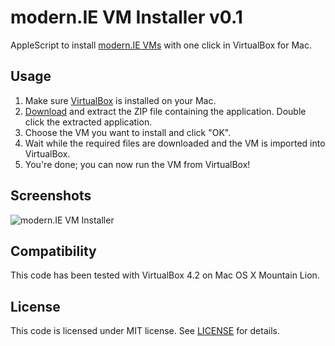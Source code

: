 modern.IE VM Installer v0.1
===========================

AppleScript to install [modern.IE VMs](http://www.modern.ie/virtualization-tools) with one click in VirtualBox for Mac.

Usage
-----

1. Make sure [VirtualBox](https://www.virtualbox.org) is installed on your Mac.
2. [Download](https://github.com/jhogervorst/modern.IE-VM-Installer/releases/download/v0.1/modern.IE.VM.Installer.app.zip) and extract the ZIP file containing the application. Double click the extracted application.
3. Choose the VM you want to install and click "OK".
4. Wait while the required files are downloaded and the VM is imported into VirtualBox.
5. You're done; you can now run the VM from VirtualBox!

Screenshots
-----------

![modern.IE VM Installer](http://cl.ly/image/2Z2d1O0R0L0z/modern.IE-VM-Installer.png)

Compatibility
-------------

This code has been tested with VirtualBox 4.2 on Mac OS X Mountain Lion.

License
-------

This code is licensed under MIT license. See [LICENSE](LICENSE) for details.